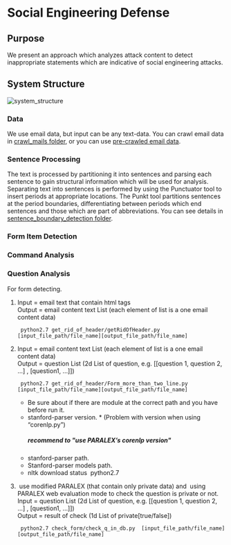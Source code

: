 # Social Engineering Defense

## Purpose

We present an approach which analyzes attack content to detect inappropriate statements which are indicative of social engineering attacks.

## System Structure

![system_structure](https://github.com/learnitdeep/social-engineering-defense/blob/master/system_structure.png)  

### Data

We use email data, but input can be any text-data. You can crawl email data in [crawl_mails folder](https://github.com/zerobugplz/social-engineering-defense/tree/master/crawl_mails), or you can use [pre-crawled email data](https://drive.google.com/file/d/1D8BUS_wxZVip6EFmhMkrXunBXcuBev7o/view?usp=sharing).

### Sentence Processing

The text is processed by partitioning it into sentences and parsing each sentence to gain structural information which will be used for analysis. Separating text into sentences is performed by using the Punctuator tool to insert periods at appropriate locations. The Punkt tool partitions sentences at the period boundaries, differentiating between periods which end sentences and those which are part of abbreviations. You can see details in [sentence_boundary_detection folder](https://github.com/zerobugplz/social-engineering-defense/tree/master/sentence_boundary_detection).

### Form Item Detection

### Command Analysis

### Question Analysis

For form detecting.

1.
	Input = email text that contain html tags<br>
	Output = email content text List (each element of list is a one email content data)

	    python2.7 get_rid_of_header/getRidOfHeader.py [input_file_path/file_name][output_file_path/file_name]

2. Input = email content text List (each element of list is a one email content data) <br>
    Output = question List (2d List of question, e.g. [[question 1, question 2, …] , [question1, …]]) <br>

        python2.7 get_rid_of_header/Form_more_than_two_line.py [input_file_path/file_name][output_file_path/file_name]

    -  Be sure about if there are module at the correct path and you have before run it.
    - stanford-parser version. *   (Problem with version when using “corenlp.py”) <br>
        ##### recommend to "use PARALEX’s corenlp version"  ####
    -  stanford-parser path.       
    - Stanford-parser models path.        
    - nltk download status  python2.7



3.  use modified PARALEX (that contain only private data) and  using PARALEX web evaluation mode to check the question is private or not. <br>
    Input = question List (2d List of question, e.g. [[question 1, question 2, …] , [question1, …]]) <br>
    Output = result of check (1d List of private[true/false])  

        python2.7 check_form/check_q_in_db.py  [input_file_path/file_name][output_file_path/file_name]
